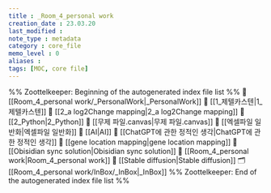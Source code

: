 ```yaml
---
title : _Room_4_personal work
creation_date : 23.03.20
last_modified :
note_type : metadata
category : core_file
memo_level : 0
aliases : 
tags: [MOC, core file]
---
```

%% Zoottelkeeper: Beginning of the autogenerated index file list  %%
📄 [[Room_4_personal work/_PersonalWork|_PersonalWork]]
📄 [[1_제텔카스텐|1_제텔카스텐]]
📄 [[2_a log2Change mapping|2_a log2Change mapping]]
📄 [[2_Python|2_Python]]
📄 [[무제 파일.canvas|무제 파일.canvas]]
📄 [[엑셀파일 일반화|엑셀파일 일반화]]
📄 [[AI|AI]]
📄 [[ChatGPT에 관한 정적인 생각|ChatGPT에 관한 정적인 생각]]
📄 [[gene location mapping|gene location mapping]]
📄 [[Obisidian sync solution|Obisidian sync solution]]
📄 [[Room_4_personal work|Room_4_personal work]]
📄 [[Stable diffusion|Stable diffusion]]
🗂️ [[Room_4_personal work/InBox/_InBox|_InBox]]
%% Zoottelkeeper: End of the autogenerated index file list  %%
